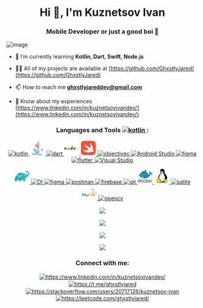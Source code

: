 <h1 align="center">Hi 👋, I'm Kuznetsov Ivan</h1>
<h3 align="center">Mobile Developer or just a good boi 🥷</h3>

![image](https://user-images.githubusercontent.com/86606235/208611556-6d74c613-ce16-45b0-aa96-f1f9053cb27a.png)

- 🌱 I’m currently learning **Kotlin, Dart, Swift, Node.js**

- 👨‍💻 All of my projects are available at [https://github.com/GhxstlyJared](https://github.com/GhxstlyJared)

- 📫 How to reach me **ghxstlyjareddev@gmail.com**

- 📄 Know about my experiences [https://www.linkedin.com/in/kuznetsovivandev/](https://www.linkedin.com/in/kuznetsovivandev/)

<h3 align="center">Languages and Tools <a href="https://kotlinlang.org" target="_blank" rel="noreferrer"> <img src="https://github.com/TheDudeThatCode/TheDudeThatCode/blob/master/Assets/Developer.gif" alt="kotlin" width="40" height="40"/> </a>:</h3>
<p align="center"> <a href="https://kotlinlang.org" target="_blank" rel="noreferrer"> <img src="https://www.vectorlogo.zone/logos/kotlinlang/kotlinlang-icon.svg" alt="kotlin" width="40" height="40"/> </a> <a href="https://www.java.com" target="_blank" rel="noreferrer"> <img src="https://raw.githubusercontent.com/devicons/devicon/master/icons/java/java-original.svg" alt="java" width="40" height="40"/> </a> <a href="https://dart.dev" target="_blank" rel="noreferrer"> <img src="https://www.vectorlogo.zone/logos/dartlang/dartlang-icon.svg" alt="dart" width="40" height="40"/> </a> <a href="https://nodejs.org" target="_blank" rel="noreferrer"> <img src="https://raw.githubusercontent.com/devicons/devicon/master/icons/nodejs/nodejs-original-wordmark.svg" alt="nodejs" width="40" height="40"/> </a> <a href="https://developer.apple.com/swift/" target="_blank" rel="noreferrer"> <img src="https://raw.githubusercontent.com/devicons/devicon/master/icons/swift/swift-original.svg" alt="swift" width="40" height="40"/> </a> <a href="https://developer.apple.com/library/archive/documentation/Cocoa/Conceptual/ProgrammingWithObjectiveC/Introduction/Introduction.html" target="_blank" rel="noreferrer"> <img src="https://www.vectorlogo.zone/logos/apple_objectivec/apple_objectivec-icon.svg" alt="objectivec" width="40" height="40"/> </a> <a href="https://developer.android.com/studio" target="_blank" rel="noreferrer"> <img src="https://img.icons8.com/fluency/512/android-studio--v3.png" alt="Android Studio" width="40" height="40"/> </a> <a href="https://developer.apple.com/xcode/" target="_blank" rel="noreferrer"> <img src="https://developer.apple.com/assets/elements/icons/xcode-12/xcode-12-96x96_2x.png" alt="figma" width="40" height="40"/> </a>  <a href="https://flutter.dev" target="_blank" rel="noreferrer"> <img src="https://www.vectorlogo.zone/logos/flutterio/flutterio-icon.svg" alt="flutter" width="40" height="40"/> </a>  <a href="https://code.visualstudio.com/" target="_blank" rel="noreferrer"> <img src="https://www.svgrepo.com/show/354520/visual-studio.svg" alt="Visual Studio" width="40" height="40"/> </a> </p>
<p align="center"> <a href="https://gradle.org/" target="_blank" rel="noreferrer"> <img src="https://raw.githubusercontent.com/github/explore/59009b1589a883459c0ae19044e3e7e3ec0c4e0a/topics/gradle/gradle.png" alt="Gradle" width="40" height="40"/> </a> <a href="https://developer.android.com/training/dependency-injection" target="_blank" rel="noreferrer"> <img src="https://img.icons8.com/fluency/512/tree-structure.png" alt="DI" width="40" height="40"/> </a> <a href="https://www.figma.com/" target="_blank" rel="noreferrer"> <img src="https://www.vectorlogo.zone/logos/figma/figma-icon.svg" alt="figma" width="40" height="40"/> </a> <a href="https://postman.com" target="_blank" rel="noreferrer"> <img src="https://www.vectorlogo.zone/logos/getpostman/getpostman-icon.svg" alt="postman" width="40" height="40"/> </a> <a href="https://firebase.google.com/" target="_blank" rel="noreferrer"> <img src="https://www.vectorlogo.zone/logos/firebase/firebase-icon.svg" alt="firebase" width="40" height="40"/> </a> <a href="https://git-scm.com/" target="_blank" rel="noreferrer"> <img src="https://www.vectorlogo.zone/logos/git-scm/git-scm-icon.svg" alt="git" width="40" height="40"/> </a> <a href="https://www.docker.com/" target="_blank" rel="noreferrer"> <img src="https://raw.githubusercontent.com/devicons/devicon/master/icons/docker/docker-original-wordmark.svg" alt="docker" width="40" height="40"/> </a> <a href="https://www.linux.org/" target="_blank" rel="noreferrer"> <img src="https://raw.githubusercontent.com/devicons/devicon/master/icons/linux/linux-original.svg" alt="linux" width="40" height="40"/> </a> 
<a href="https://www.sqlite.org/" target="_blank" rel="noreferrer"> <img src="https://www.vectorlogo.zone/logos/sqlite/sqlite-icon.svg" alt="sqlite" width="40" height="40"/> </a>  <a href="https://www.mysql.com/" target="_blank" rel="noreferrer"> <img src="https://raw.githubusercontent.com/devicons/devicon/master/icons/mysql/mysql-original-wordmark.svg" alt="mysql" width="40" height="40"/> </a> <a href="https://opencv.org/" target="_blank" rel="noreferrer"> <img src="https://www.vectorlogo.zone/logos/opencv/opencv-icon.svg" alt="opencv" width="40" height="40"/> </a> </p>

<p align="center">
<a href="https://www.linkedin.com/in/kuznetsovivandev">
<img align="center" src="https://github-readme-stats.vercel.app/api/top-langs/?username=GhxstlyJared&&langs_count=10&card_width=500&layout=pie" />
</a> </p>

<p align="center">
<a href="https://www.linkedin.com/in/kuznetsovivandev">
<img align="center" src="https://github-readme-stats.vercel.app/api/wakatime?username=GhxstlyJared&layout=compact&hide_progress=true&langs_count=20" />
</a> </p>

<p align="center">
<a href="https://www.linkedin.com/in/kuznetsovivandev">
<img align="center" src="https://github-readme-stats.vercel.app/api?username=GhxstlyJared&show_icons=true&count_private=false&include_all_commits=true&line_height=35&hide=stars&card_width=500" />
</a> </p>

<p align="center">
<a href="https://open.spotify.com/playlist/28jaP5EVxXgFv4O5qDVuB2">
<img align="center" src="https://spotify-github-profile.vercel.app/api/view?uid=l9l66wv6xqrxc6gribj9ybd5t&cover_image=true&theme=default&show_offline=true&background_color=121212&bar_color_cover=true" />
</a> </p>

<h3 align="center">Connect with me:</h3>
<p align="center">
<a href="https://www.linkedin.com/in/kuznetsovivandev/" target="blank"><img align="center" src="https://raw.githubusercontent.com/rahuldkjain/github-profile-readme-generator/master/src/images/icons/Social/linked-in-alt.svg" alt="https://www.linkedin.com/in/kuznetsovivandev/" height="30" width="40" /></a>
<a href="https://t.me/ghxstlyjared" target="blank"><img align="center" src="https://simpleicons.org/icons/telegram.svg" alt="https://t.me/ghxstlyjared" height="30" width="40" /></a>
<a href="https://stackoverflow.com/users/20717126/kuznetsov-ivan" target="blank"><img align="center" src="https://raw.githubusercontent.com/rahuldkjain/github-profile-readme-generator/master/src/images/icons/Social/stack-overflow.svg" alt="https://stackoverflow.com/users/20717126/kuznetsov-ivan" height="30" width="40" /></a>
<a href="https://leetcode.com/ghxstlyjared/" target="blank"><img align="center" src="https://raw.githubusercontent.com/rahuldkjain/github-profile-readme-generator/master/src/images/icons/Social/leet-code.svg" alt="https://leetcode.com/ghxstlyjared/" height="30" width="40" /></a>
</p>
